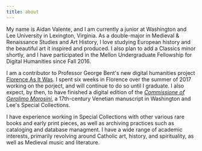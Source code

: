 ```yaml
---
title: about
---
```

My name is Aidan Valente, and I am currently a junior at Washington and Lee University in Lexington, Virginia. As a double-major in Medieval & Renaissance Studies and Art History, I love studying European history and the beautiful art it inspired and produced. I also plan to add a Classics minor shortly, and I have participated in the Mellon Undergraduate Fellowship for Digital Humanities since Fall 2016.

I am a contributor to Professor George Bent's new digital humanities project [Florence As It Was](http://florenceasitwas.wlu.edu/). I spent six weeks in Florence over the summer of 2017 working on the porject, and will continue to do so until I graduate. I also expect, by then, to have finished a digital edition of the [*Commissione of Gerolimo Morosini*](http://mackenziekbrooks.info/spt/texts/morosini_commissione/), a 17th-century Venetian manuscript in Washington and Lee's Special Collections.

I have experience working in Special Collections with other various rare books and early print pieces, as well as archiving practices such as cataloging and database managment. I have a wide range of academic interests, primarily revolving around Catholic art, history, and spirituality, as well as Medieval music and literature.
